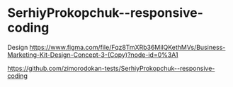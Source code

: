 # SerhiyProkopchuk--responsive-coding

Design
<https://www.figma.com/file/Fqz8TmXRb36MilQKethMVs/Business-Marketing-Kit-Design-Concept-3-(Copy)?node-id=0%3A1>

https://github.com/zimorodokan-tests/SerhiyProkopchuk--responsive-coding
